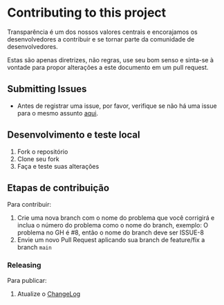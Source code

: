 # Contributing to this project

Transparência é um dos nossos valores centrais e encorajamos os desenvolvedores a contribuir e se tornar parte da comunidade de desenvolvedores.

Estas são apenas diretrizes, não regras, use seu bom senso e sinta-se à vontade para propor alterações a este documento em um pull request.

## Submitting Issues

* Antes de registrar uma issue, por favor, verifique se não há uma issue para o mesmo assunto [aqui](https://github.com/kleberfranco/wishlist/issues?q=is%3Aissue+is%3Aopen).

## Desenvolvimento e teste local

1. Fork o repositório
1. Clone seu fork
1. Faça e teste suas alterações

## Etapas de contribuição

Para contribuir:

1. Crie uma nova branch com o nome do problema que você corrigirá e inclua o número do problema como o nome do branch, exemplo: O problema no GH é #8, então o nome do branch deve ser ISSUE-8
1. Envie um novo Pull Request aplicando sua branch de feature/fix a branch `main`

### Releasing

Para publicar:

1. Atualize o [ChangeLog](CHANGELOG.md)

